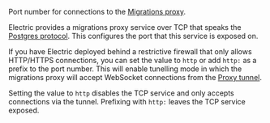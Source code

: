 Port number for connections to the [Migrations proxy](../usage/data-modelling/migrations#migrations-proxy).

Electric provides a migrations proxy service over TCP that speaks the [Postgres protocol](https://www.postgresql.org/docs/current/protocol.html). This configures the port that this service is exposed on.

If you have Electric deployed behind a restrictive firewall that only allows HTTP/HTTPS connections, you can set the value to `http` or add `http:` as a prefix to the port number. This will enable tunelling mode in which the migrations proxy will accept WebSocket connections from the [Proxy tunnel](./cli#proxy-tunnel).

Setting the value to `http` disables the TCP service and only accepts connections via the tunnel. Prefixing with `http:` leaves the TCP service exposed.